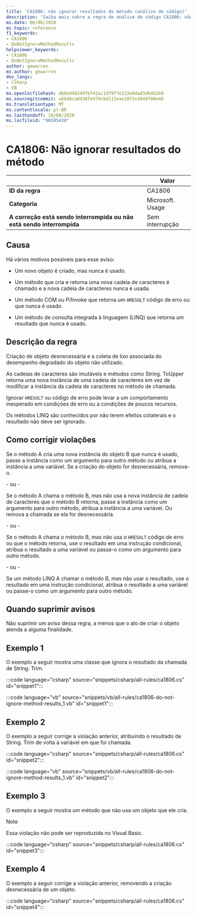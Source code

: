 ```yaml
---
title: 'CA1806: não ignorar resultados do método (análise de código)'
description: 'Saiba mais sobre a regra de análise de código CA1806: não ignore os resultados do método'
ms.date: 06/08/2020
ms.topic: reference
f1_keywords:
- CA1806
- DoNotIgnoreMethodResults
helpviewer_keywords:
- CA1806
- DoNotIgnoreMethodResults
author: gewarren
ms.author: gewarren
dev_langs:
- CSharp
- VB
ms.openlocfilehash: db0e940249fbf41ac1df9f7e133a04ad3d646260
ms.sourcegitcommit: a6bd4cad438fe479cbd112eae10f2cd449f06e40
ms.translationtype: MT
ms.contentlocale: pt-BR
ms.lasthandoff: 10/08/2020
ms.locfileid: "96585438"
---
```

# <a name="ca1806-do-not-ignore-method-results"></a>CA1806: Não ignorar resultados do método

| | Valor |
|-|-|
| **ID da regra** |CA1806|
| **Categoria** |Microsoft. Usage|
| **A correção está sendo interrompida ou não está sendo interrompida** |Sem interrupção|

## <a name="cause"></a>Causa

Há vários motivos possíveis para esse aviso:

- Um novo objeto é criado, mas nunca é usado.

- Um método que cria e retorna uma nova cadeia de caracteres é chamado e a nova cadeia de caracteres nunca é usada.

- Um método COM ou P/Invoke que retorna um `HRESULT` código de erro ou que nunca é usado.

- Um método de consulta integrada à linguagem (LINQ) que retorna um resultado que nunca é usado.

## <a name="rule-description"></a>Descrição da regra

Criação de objeto desnecessária e a coleta de lixo associada do desempenho degradado do objeto não utilizado.

As cadeias de caracteres são imutáveis e métodos como String. ToUpper retorna uma nova instância de uma cadeia de caracteres em vez de modificar a instância da cadeia de caracteres no método de chamada.

Ignorar `HRESULT` ou código de erro pode levar a um comportamento inesperado em condições de erro ou a condições de poucos recursos.

Os métodos LINQ são conhecidos por não terem efeitos colaterais e o resultado não deve ser ignorado.

## <a name="how-to-fix-violations"></a>Como corrigir violações

Se o método A cria uma nova instância do objeto B que nunca é usado, passe a instância como um argumento para outro método ou atribua a instância a uma variável. Se a criação do objeto for desnecessária, remova-o.

- ou -

Se o método A chama o método B, mas não usa a nova instância de cadeia de caracteres que o método B retorna, passe a instância como um argumento para outro método, atribua a instância a uma variável. Ou remova a chamada se ela for desnecessária.

- ou -

Se o método A chama o método B, mas não usa o `HRESULT` código de erro ou que o método retorna, use o resultado em uma instrução condicional, atribua o resultado a uma variável ou passe-o como um argumento para outro método.

- ou -

Se um método LINQ A chamar o método B, mas não usar o resultado, use o resultado em uma instrução condicional, atribua o resultado a uma variável ou passe-o como um argumento para outro método.

## <a name="when-to-suppress-warnings"></a>Quando suprimir avisos

Não suprimir um aviso dessa regra, a menos que o ato de criar o objeto atenda a alguma finalidade.

## <a name="example-1"></a>Exemplo 1

O exemplo a seguir mostra uma classe que ignora o resultado da chamada de String. Trim.

:::code language="csharp" source="snippets/csharp/all-rules/ca1806.cs" id="snippet1":::

:::code language="vb" source="snippets/vb/all-rules/ca1806-do-not-ignore-method-results_1.vb" id="snippet1":::

## <a name="example-2"></a>Exemplo 2

O exemplo a seguir corrige a violação anterior, atribuindo o resultado de String. Trim de volta à variável em que foi chamada.

:::code language="csharp" source="snippets/csharp/all-rules/ca1806.cs" id="snippet2":::

:::code language="vb" source="snippets/vb/all-rules/ca1806-do-not-ignore-method-results_1.vb" id="snippet2":::

## <a name="example-3"></a>Exemplo 3

O exemplo a seguir mostra um método que não usa um objeto que ele cria.

> [!NOTE]
> Essa violação não pode ser reproduzida no Visual Basic.

:::code language="csharp" source="snippets/csharp/all-rules/ca1806.cs" id="snippet3":::

## <a name="example-4"></a>Exemplo 4

O exemplo a seguir corrige a violação anterior, removendo a criação desnecessária de um objeto.

:::code language="csharp" source="snippets/csharp/all-rules/ca1806.cs" id="snippet4":::

<!-- Examples don't exist for the following...

The following example shows a method that ignores the error code that the native method GetShortPathName returns.

The following example fixes the previous violation by checking the error code and throwing an exception when the call fails.
-->
